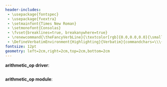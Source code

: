```yaml
---
header-includes:
 - \usepackage{fontspec}
 - \usepackage{fvextra}
 - \setmainfont{Times New Roman}
 - \setmonofont{Consolas}
 - \fvset{breaklines=true, breakanywhere=true}
 - \renewcommand{\theFancyVerbLine}{\textcolor[rgb]{0.0,0.0,0.0}{\small\arabic{FancyVerbLine}}}
 - \DefineVerbatimEnvironment{Highlighting}{Verbatim}{commandchars=\\\{\}, frame=leftline, numbersep=4pt, framesep=4pt}
fontsize: 12pt
geometry: left=2cm,right=2cm,top=2cm,bottom=2cm
---
```


**arithmetic_op driver**:
```{.py include="arithmetic_op_driver.py" .numberLines}
```

**arithmetic_op module**:

```{.py include="arithmetic_op/__init__.py" .numberLines}
```
&nbsp;
```{.py include="arithmetic_op/add.py" .numberLines}
```
&nbsp;
```{.py include="arithmetic_op/diff.py" .numberLines}
```
&nbsp;
```{.py include="arithmetic_op/modulo.py" .numberLines}
```
&nbsp;
```{.py include="arithmetic_op/square.py" .numberLines}
```